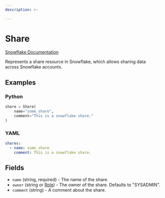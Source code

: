```yaml
---
description: >-
  
---
```


# Share

[Snowflake Documentation](https://docs.snowflake.com/en/sql-reference/sql/create-share)

Represents a share resource in Snowflake, which allows sharing data across Snowflake accounts.

## Examples

### Python

```python
share = Share(
    name="some_share",
    comment="This is a snowflake share."
)
```

### YAML

```yaml
shares:
  - name: some_share
    comment: This is a snowflake share.
```

## Fields

* `name` (string, required) - The name of the share.
* `owner` (string or [Role](role.md)) - The owner of the share. Defaults to "SYSADMIN".
* `comment` (string) - A comment about the share.


